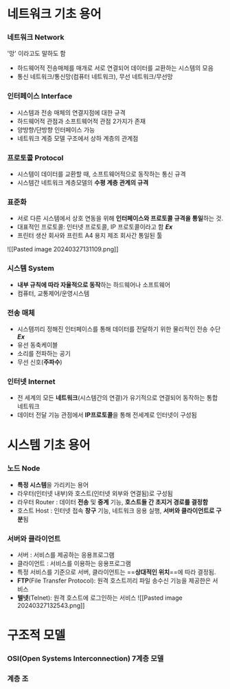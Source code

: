 # 네트워크 기초 용어
### 네트워크 Network
'망' 이라고도 말하도 함
- 하드웨어적 전송매체를 매개로 서로 연결되어 데이터를 교환하는 시스템의 모음
- 통신 네트워크/통신망(컴퓨터 네트워크), 무선 네트워크/무선망

### 인터페이스 Interface
- 시스템과 전송 매체의 연결지점에 대한 규격
- 하드웨어적 관점과 소프트웨어적 관점 2가지가 존재
- 양방향/단방향 인터페이스 가능
- 네트워크 계증 모델 구조에서 상하 계층의 관계점

### 프로토콜 Protocol
- 시스템이 데이터를 교환할 때, 소프트웨어적으로 동작하는 통신 규격
- 시스템간 네트워크 계층모델의 **수평 계층 관계의 규격**

### 표준화
- 서로 다른 시스템에서 상호 연동을 위해 **인터페이스와 프로토콜 규격을 통일**하는 것.
- 대표적인 프로토콜: 인터넷 프로토콜, IP 프로토콜이라고 함
***Ex***
- 프린터 생산 회사와 프린트 A4 용지 제조 회사간 통일된 툴

![[Pasted image 20240327131109.png]]

### 시스템 System
- **내부 규칙에 따라 자율적으로 동작**하는 하드웨어나 소프트웨어
- 컴퓨터, 교통제어/운영시스템

### 전송 매체
- 시스템끼리 정해진 인터페이스를 통해 데이터를 전달하기 위한 물리적인 전송 수단
***Ex***	
- 유선 동축케이블
-  소리를 전파하는 공기
-  무선 신호(**주파수**)

### 인터넷 Internet
- 전 세계의 모든 **네트워크**(시스템간의 연결)가 유기적으로 연결되어 동작하는 통합 네트워크
- 데이터 전달 기능 관점에서 **IP프로토콜**을 통해 전세계로 인터넷이 구성됨

# 시스템 기초 용어
### 노드 Node
- **특정 시스템**을 가리키는 용어
- 라우터(인터넷 내부)와 호스트(인터넷 외부와 연결됨)로 구성됨
- 라우터 Router : 데이터 **전송** 및 **중계** 기능, **호스트들 간 초지거 경로를 결정함**
- 호스트 Host : 인터넷 접속 **창구** 기능, 네트워크 응용 실행, **서버와 클라이언트로 구분**됨

### 서버와 클라이언트
- 서버 : 서비스를 제공하는 응용프로그램
- 클라이언트 : 서비스를 이용하는 응용프로그램
- 특정 서비스를 기준으로 서버, 클라이언트는 ==**상대적인 위치**==에 따라 결정됨.
- **FTP**(File Transfer Protocol): 원격 호스트끼리 파일 송수신 기능을 제공한은 서비스
- **텔넷**(Telnet): 원격 호스트에 로그인하는 서비스
![[Pasted image 20240327132543.png]]

# 구조적 모델
### **OSI**(Open Systems Interconnection) 7계층 모델

### 계층 조